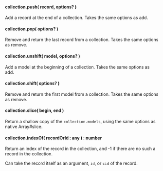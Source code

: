 #### collection.push( record, options? )

Add a record at the end of a collection. Takes the same options as add.

#### collection.pop( options? ) 
Remove and return the last record from a collection. Takes the same options as remove.

#### collection.unshift( model, options? ) 

Add a model at the beginning of a collection. Takes the same options as add.

#### collection.shift( options? ) 
Remove and return the first model from a collection. Takes the same options as remove.

#### collection.slice( begin, end ) 

Return a shallow copy of the `collection.models`, using the same options as native Array#slice.

#### collection.indexOf( recordOrId : any ) : number

Return an index of the record in the collection, and -1 if there are no such a record in the collection.

Can take the record itself as an argument, `id`, or `cid` of the record.